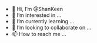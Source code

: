 - 👋 Hi, I’m @ShanKeen
- 👀 I’m interested in ...
- 🌱 I’m currently learning ...
- 💞️ I’m looking to collaborate on ...
- 📫 How to reach me ...

<!---
ShanKeen/ShanKeen is a ✨ special ✨ repository because its `README.md` (this file) appears on your GitHub profile.
You can click the Preview link to take a look at your changes.
--->
